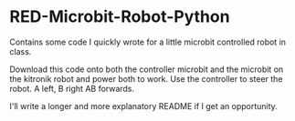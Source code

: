 # RED-Microbit-Robot-Python
Contains some code I quickly wrote for a little microbit controlled robot in class. 

Download this code onto both the controller microbit and the microbit on the kitronik robot and power both to work. Use the controller to steer the robot. A left, B right AB forwards. 

I'll write a longer and more explanatory README if I get an opportunity. 
